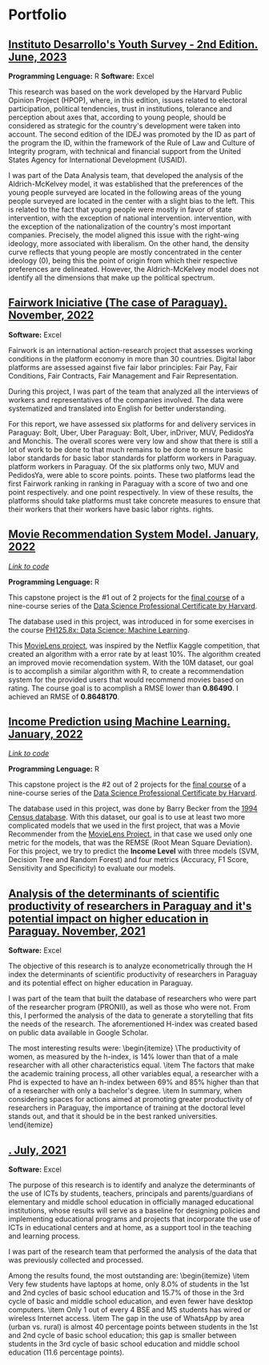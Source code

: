 # Portfolio

## [Instituto Desarrollo's Youth Survey - 2nd Edition. June, 2023](https://desarrollo.edu.py/wp-content/uploads/2023/06/Informe-de-resultados-del-ID-2da-Edicion.pdf)

**Programming Lenguage:** R
**Software:** Excel

This research was based on the work developed by the Harvard Public Opinion Project (HPOP), where, in this edition, issues related to electoral participation, political tendencies, trust in institutions, tolerance and perception about axes that, according to young people, should be considered as strategic for the country's development were taken into account. The second edition of the IDEJ was promoted by the ID as part of the program 
the ID, within the framework of the Rule of Law and Culture of Integrity program, with technical and financial support from the United States Agency for International Development (USAID).

I was part of the Data Analysis team, that developed the analysis of the Aldrich-McKelvey model, it was established that the preferences of the young people surveyed are located in the following areas of the young people surveyed are located in the center with a slight bias to the left. 
This is related to the fact that young people were mostly in favor of state intervention, with the exception of national intervention. 
intervention, with the exception of the nationalization of the country's most important companies. Precisely, the model aligned this issue with the right-wing ideology, more associated with liberalism. 
On the other hand, the density curve reflects that young people are mostly concentrated in the center ideology (0), being this the point of origin from which their respective preferences are delineated. However, the Aldrich-McKelvey model does not identify all the dimensions that make up the political spectrum. 

## [Fairwork Iniciative (The case of Paraguay). November, 2022](https://www.tedic.org/wp-content/uploads/2022/11/Fairwork-Paraguay-Report-2022-ES.pdf)

**Software:** Excel

Fairwork is an international action-research project that assesses working conditions in the platform economy in more than 30 countries. Digital labor platforms are assessed against five fair labor principles: Fair Pay, Fair Conditions, Fair Contracts, Fair Management and Fair Representation.

During this project, I was part of the team that analyzed all the interviews of workers and representatives of the companies involved. The data were systematized and translated into English for better understanding.

For this report, we have assessed six platforms for and delivery services in Paraguay: Bolt, Uber, Uber Paraguay: Bolt, Uber, inDriver, MUV, PedidosYa and Monchis. 
The overall scores were very low and show that there is still a lot of work to be done to that much remains to be done to ensure basic labor standards for basic labor standards for platform workers in Paraguay. platform workers in Paraguay. Of the six platforms only two, MUV and PedidosYa, were able to score points. points. These two platforms lead the first Fairwork ranking in ranking in Paraguay with a score of two and one point respectively. and one point respectively. In view of these results, the platforms should take platforms must take concrete measures to ensure that their workers that their workers have basic labor rights. 
rights.

## [Movie Recommendation System Model. January, 2022](https://1drv.ms/b/s!ApIvbFGNCRDNgtVUkAGyWm85arnEvg?e=U1EZyH)

*[Link to code](https://github.com/kevinDjane/Movielens_KevinJane)*

**Programming Lenguage:** R

This capstone project is the #1 out of 2 projects for the [final course](https://pll.harvard.edu/course/data-science-capstone?delta=3) of a nine-course series of the [Data Science Professional Certificate by Harvard](https://pll.harvard.edu/series/professional-certificate-data-science).

The database used in this project, was introduced in for some exercises in the course [PH125.8x: Data Science: Machine Learning](https://pll.harvard.edu/course/data-science-machine-learning?delta=0). 

This [MovieLens project](https://dl.acm.org/doi/10.1145/2827872), was inspired by the Netflix Kaggle competition, that created an algorithm with a error rate by at least 10%. The algorithm created an improved movie recomendation system.
With the 10M dataset, our goal is to accomplish a similar algorithm with R, to create a recommendation system for the provided users that would recommend movies based on rating. The course goal is to acomplish a RMSE lower than **0.86490**. I achieved an RMSE of **0.8648170**.

## [Income Prediction using Machine Learning. January, 2022](https://1drv.ms/b/s!ApIvbFGNCRDNgtVTqpL9fJRau2MV7g?e=1W5mLC)

*[Link to code](https://github.com/kevinDjane/PredictingIncome_Adult_Data_Base)*

**Programming Lenguage:** R

This capstone project is the #2 out of 2 projects for the [final course](https://pll.harvard.edu/course/data-science-capstone?delta=3) of a nine-course series of the [Data Science Professional Certificate by Harvard](https://pll.harvard.edu/series/professional-certificate-data-science).

The database used in this project, was done by Barry Becker from the [1994 Census database](https://archive.ics.uci.edu/ml/datasets/census+income). 
With this dataset, our goal is to use at least two more complicated models that we used in the first project, that was a Movie Recommender from the [MovieLens Project](https://dl.acm.org/doi/10.1145/2827872), in that case we used only one metric for the models, that was the REMSE (Root Mean Square Deviation).
For this project, we try to predict the **Income Level** with three models (SVM, Decision Tree and Random Forest) and four metrics (Accuracy, F1 Score, Sensitivity and Specificity) to evaluate our models.


## [Analysis of the determinants of scientific productivity of researchers in Paraguay and it's potential impact on higher education in Paraguay. November, 2021](https://desarrollo.edu.py/wp-content/uploads/2022/12/DIGITAL-Informe-final-PINV18-1532-1.pdf)

**Software:** Excel

The objective of this research is to analyze econometrically through the H index the determinants of scientific productivity of researchers in Paraguay and its potential effect on higher education in Paraguay.

I was part of the team that built the database of researchers who were part of the researcher program (PRONII), as well as those who were not.
From this, I performed the analysis of the data to generate a storytelling that fits the needs of the research.
The aforementioned H-index was created based on public data available in Google Scholar.

The most interesting results were:
\begin{itemize}
\The productivity of women, as measured by the h-index, is 14% lower than that of a male researcher with all other characteristics equal.
\item The factors that make the academic training process, all other variables equal, a researcher with a Phd is expected to have an h-index between 69% and 85% higher than that of a researcher with only a bachelor's degree.
\item In summary, when considering spaces for actions aimed at promoting greater productivity of researchers in Paraguay, the importance of training at the doctoral level stands out, and that it should be in the best ranked universities.
\end{itemize}


## [ . July, 2021](https://oei.int/oficinas/paraguay/publicaciones/factores-determinantes-del-aprovechamiento-de-las-tecnologias-de-la-informacion-y-la-comunicacion-tic-en-la-ensenanza-y-aprendizaje-de-estudiantes-de-la-educacion-escolar-basica-y-educacion-media-de-instituciones-oficiales-de-paraguay)

**Software:** Excel

The purpose of this research is to identify and analyze the determinants of the use of ICTs by students, teachers, principals and parents/guardians of elementary and middle school education in officially managed educational institutions, whose results will serve as a baseline for designing policies and implementing educational programs and projects that incorporate the use of ICTs in educational centers and at home, as a support tool in the teaching and learning process.

I was part of the research team that performed the analysis of the data that was previously collected and processed.

Among the results found, the most outstanding are:
\begin{itemize}
\item Very few students have laptops at home, only 8.0% of students in the 1st and 2nd cycles of basic school education and 15.7% of those in the 3rd cycle of basic and middle school education, and even fewer have desktop computers.
\item Only 1 out of every 4 BSE and MS students has wired or wireless Internet access.
\item The gap in the use of WhatsApp by area (urban vs. rural) is almost 40 percentage points between students in the 1st and 2nd cycle of basic school education; this gap is smaller between students in the 3rd cycle of basic school education and middle school education (11.6 percentage points).











